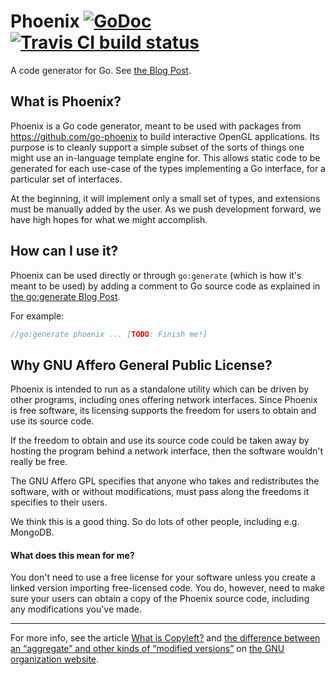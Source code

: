 # Phoenix [![GoDoc](https://godoc.org/github.com/go-phoenix/phoenix?status.png)](http://godoc.org/github.com/go-phoenix/phoenix) [![Travis CI build status](https://travis-ci.org/go-phoenix/phoenix.svg)](https://travis-ci.org/go-phoenix/phoenix)

A code generator for Go.  See
[the Blog Post](https://blog.synapsegarden.net/update/phoenix/).

## What is Phoenix?

Phoenix is a Go code generator, meant to be used with packages from
https://github.com/go-phoenix to build interactive OpenGL applications.  Its
purpose is to cleanly support a simple subset of the sorts of things one might
use an in-language template engine for.  This allows static code to be generated
for each use-case of the types implementing a Go interface, for a particular set
of interfaces.

At the beginning, it will implement only a small set of types, and extensions
must be manually added by the user.  As we push development forward, we have
high hopes for what we might accomplish.

## How can I use it?

Phoenix can be used directly or through `go:generate` (which is how it's meant
to be used) by adding a comment to Go source code as explained in
[the go:generate Blog Post](https://blog.golang.org/generate).

For example:

```go
//go:generate phoenix ... [TODO: Finish me!]
```

## Why GNU Affero General Public License?

Phoenix is intended to run as a standalone utility which can be driven by other
programs, including ones offering network interfaces.  Since Phoenix is free
software, its licensing supports the freedom for users to obtain and use its
source code.

If the freedom to obtain and use its source code could be taken away by hosting
the program behind a network interface, then the software wouldn't really be
free.

The GNU Affero GPL specifies that anyone who takes and redistributes the
software, with or without modifications, must pass along the freedoms it
specifies to their users.

We think this is a good thing.  So do lots of other people, including e.g.
MongoDB.

#### What does this mean for me?

You don't need to use a free license for your software unless you create a
linked version importing free-licensed code.  You do, however, need to make sure
your users can obtain a copy of the Phoenix source code, including any
modifications you've made.

---

For more info, see the article
[What is Copyleft?](http://www.gnu.org/licenses/copyleft.en.html)
and
[the difference between an “aggregate” and other kinds of “modified versions”](http://www.gnu.org/licenses/gpl-faq.html#MereAggregation)
on [the GNU organization website](http://www.gnu.org).
